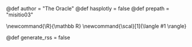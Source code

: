 @def author = "The Oracle"
@def hasplotly = false
@def prepath = "misitio03"


\newcommand{\R}{\mathbb R}
\newcommand{\scal}[1]{\langle #1 \rangle}

@def generate_rss = false
